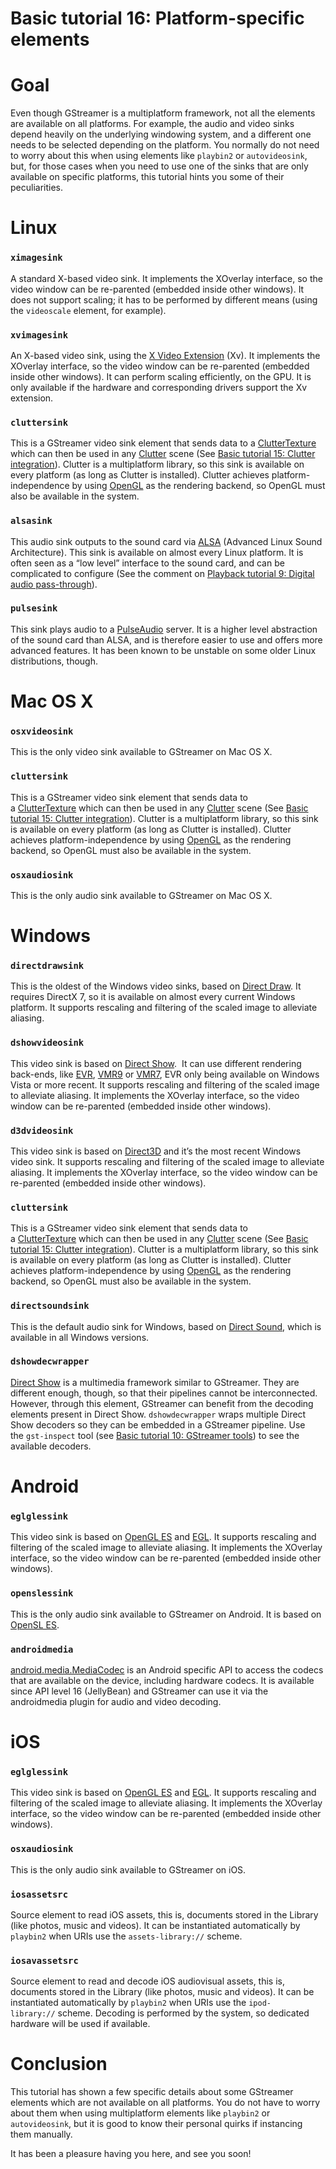 # Basic tutorial 16: Platform-specific elements

# Goal

Even though GStreamer is a multiplatform framework, not all the elements
are available on all platforms. For example, the audio and video sinks
depend heavily on the underlying windowing system, and a different one
needs to be selected depending on the platform. You normally do not need
to worry about this when using elements like `playbin2` or
`autovideosink`, but, for those cases when you need to use one of the
sinks that are only available on specific platforms, this tutorial hints
you some of their peculiarities.

# Linux

### `ximagesink`

A standard X-based video sink. It implements the XOverlay interface, so
the video window can be re-parented (embedded inside other windows). It
does not support scaling; it has to be performed by different means
(using the `videoscale` element, for example).

### `xvimagesink`

An X-based video sink, using the [X Video
Extension](http://en.wikipedia.org/wiki/X_video_extension) (Xv). It
implements the XOverlay interface, so the video window can be
re-parented (embedded inside other windows). It can perform scaling
efficiently, on the GPU. It is only available if the hardware and
corresponding drivers support the Xv extension.

### `cluttersink`

This is a GStreamer video sink element that sends data to a
[ClutterTexture](http://developer.gnome.org/clutter-gst/stable/ClutterGstVideoTexture.html)
which can then be used in any [Clutter](https://clutter-project.org/)
scene (See [Basic tutorial 15: Clutter
integration](Basic%2Btutorial%2B15%253A%2BClutter%2Bintegration.html)). Clutter
is a multiplatform library, so this sink is available on every platform
(as long as Clutter is installed). Clutter achieves
platform-independence by using [OpenGL](http://www.opengl.org) as the
rendering backend, so OpenGL must also be available in the system.

### `alsasink`

This audio sink outputs to the sound card via
[ALSA](http://www.alsa-project.org/) (Advanced Linux Sound
Architecture). This sink is available on almost every Linux platform. It
is often seen as a “low level” interface to the sound card, and can be
complicated to configure (See the comment on [Playback tutorial 9:
Digital audio
pass-through](Playback%2Btutorial%2B9%253A%2BDigital%2Baudio%2Bpass-through.html)).

### `pulsesink`

This sink plays audio to a [PulseAudio](http://www.pulseaudio.org/)
server. It is a higher level abstraction of the sound card than ALSA,
and is therefore easier to use and offers more advanced features. It has
been known to be unstable on some older Linux distributions, though.

# Mac OS X

### `osxvideosink`

This is the only video sink available to GStreamer on Mac OS X.

### `cluttersink`

This is a GStreamer video sink element that sends data to
a [ClutterTexture](http://developer.gnome.org/clutter-gst/stable/ClutterGstVideoTexture.html) which
can then be used in any [Clutter](https://clutter-project.org/) scene
(See [Basic tutorial 15: Clutter
integration](Basic%2Btutorial%2B15%253A%2BClutter%2Bintegration.html)). Clutter
is a multiplatform library, so this sink is available on every platform
(as long as Clutter is installed). Clutter achieves
platform-independence by using [OpenGL](http://www.opengl.org/) as the
rendering backend, so OpenGL must also be available in the system.

### `osxaudiosink`

This is the only audio sink available to GStreamer on Mac OS X.

# Windows

### `directdrawsink`

This is the oldest of the Windows video sinks, based on [Direct
Draw](http://en.wikipedia.org/wiki/DirectDraw). It requires DirectX 7,
so it is available on almost every current Windows platform. It supports
rescaling and filtering of the scaled image to alleviate aliasing.

### `dshowvideosink`

This video sink is based on [Direct
Show](http://en.wikipedia.org/wiki/Direct_Show).  It can use different
rendering back-ends, like
[EVR](http://en.wikipedia.org/wiki/Enhanced_Video_Renderer),
[VMR9](http://en.wikipedia.org/wiki/Direct_Show#Video_rendering_filters)
or
[VMR7](http://en.wikipedia.org/wiki/Direct_Show#Video_rendering_filters),
EVR only being available on Windows Vista or more recent. It supports
rescaling and filtering of the scaled image to alleviate aliasing. It
implements the XOverlay interface, so the video window can be
re-parented (embedded inside other windows).

### `d3dvideosink`

This video sink is based on
[Direct3D](http://en.wikipedia.org/wiki/Direct3D) and it’s the most
recent Windows video sink. It supports rescaling and filtering of the
scaled image to alleviate aliasing. It implements the XOverlay
interface, so the video window can be re-parented (embedded inside other
windows).

### `cluttersink`

This is a GStreamer video sink element that sends data to
a [ClutterTexture](http://developer.gnome.org/clutter-gst/stable/ClutterGstVideoTexture.html) which
can then be used in any [Clutter](https://clutter-project.org/) scene
(See [Basic tutorial 15: Clutter
integration](Basic%2Btutorial%2B15%253A%2BClutter%2Bintegration.html)). Clutter
is a multiplatform library, so this sink is available on every platform
(as long as Clutter is installed). Clutter achieves
platform-independence by using [OpenGL](http://www.opengl.org/) as the
rendering backend, so OpenGL must also be available in the system.

### `directsoundsink`

This is the default audio sink for Windows, based on [Direct
Sound](http://en.wikipedia.org/wiki/DirectSound), which is available in
all Windows versions.

### `dshowdecwrapper`

[Direct Show](http://en.wikipedia.org/wiki/Direct_Show) is a multimedia
framework similar to GStreamer. They are different enough, though, so
that their pipelines cannot be interconnected. However, through this
element, GStreamer can benefit from the decoding elements present in
Direct Show. `dshowdecwrapper` wraps multiple Direct Show decoders so
they can be embedded in a GStreamer pipeline. Use the `gst-inspect` tool
(see [Basic tutorial 10: GStreamer
tools](Basic%2Btutorial%2B10%253A%2BGStreamer%2Btools.html)) to see the
available decoders.

# Android

### `eglglessink`

This video sink is based on [OpenGL
ES](http://en.wikipedia.org/wiki/OpenGL_ES) and
[EGL](http://en.wikipedia.org/wiki/EGL_%28OpenGL%29). It supports
rescaling and filtering of the scaled image to alleviate aliasing. It
implements the XOverlay interface, so the video window can be
re-parented (embedded inside other windows).

### `openslessink`

This is the only audio sink available to GStreamer on Android. It is
based on [OpenSL
ES](http://en.wikipedia.org/wiki/OpenSL_ES).

### `androidmedia`

[android.media.MediaCodec](http://developer.android.com/reference/android/media/MediaCodec.html)
is an Android specific API to access the codecs that are available on
the device, including hardware codecs. It is available since API level
16 (JellyBean) and GStreamer can use it via the androidmedia plugin for
audio and video decoding.

# iOS

### `eglglessink`

This video sink is based on [OpenGL
ES](http://en.wikipedia.org/wiki/OpenGL_ES) and [EGL](http://en.wikipedia.org/wiki/EGL_%28OpenGL%29).
It supports rescaling and filtering of the scaled image to alleviate
aliasing. It implements the XOverlay interface, so the video window can
be re-parented (embedded inside other windows).

### `osxaudiosink`

This is the only audio sink available to GStreamer on iOS.

### `iosassetsrc`

Source element to read iOS assets, this is, documents stored in the
Library (like photos, music and videos). It can be instantiated
automatically by `playbin2` when URIs use the
`assets-library://` scheme.

### `iosavassetsrc`

Source element to read and decode iOS audiovisual assets, this is,
documents stored in the Library (like photos, music and videos). It can
be instantiated automatically by `playbin2` when URIs use the
`ipod-library://` scheme. Decoding is performed by the system, so
dedicated hardware will be used if available.

# Conclusion

This tutorial has shown a few specific details about some GStreamer
elements which are not available on all platforms. You do not have to
worry about them when using multiplatform elements like `playbin2` or
`autovideosink`, but it is good to know their personal quirks if
instancing them manually.

It has been a pleasure having you here, and see you soon\!
